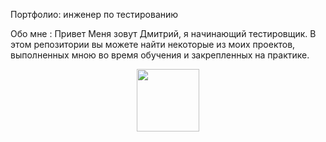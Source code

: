 Портфолио: инженер по тестированию


Обо мне :
Привет  Меня зовут Дмитрий, я начинающий тестировщик. В этом репозитории вы можете найти некоторые из моих проектов, выполненных мною во время обучения и закрепленных на практике. 
<div id="header" align="center">
  <img src="[https://giphy.com/stickers/working-programing-programar-smGCEo5zsAXtK4bqAT](https://media.giphy.com/media/smGCEo5zsAXtK4bqAT/giphy.gif)https://media.giphy.com/media/smGCEo5zsAXtK4bqAT/giphy.gif" width="100"/>
</div>
